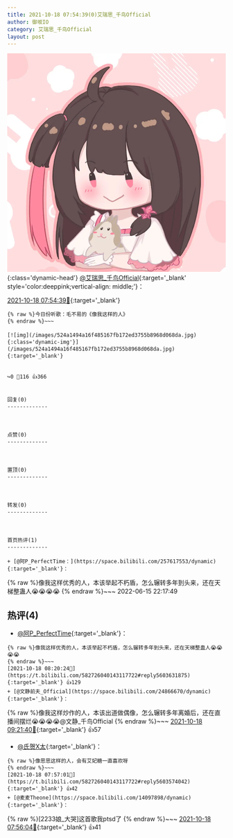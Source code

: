 ```yaml
---
title: 2021-10-18 07:54:39(0)艾瑞思_千鸟Official
author: 御坂IO
category: 艾瑞思_千鸟Official
layout: post
---
```


![img](/images/7e08840c56f251de28bdf766b647bd5fe9a5d50a.jpg){:class='dynamic-head'}
[@艾瑞思_千鸟Official](https://space.bilibili.com/1090010845/dynamic){:target='_blank' style='color:deeppink;vertical-align: middle;'}：

[2021-10-18 07:54:39🔗](https://t.bilibili.com/582726040143117722){:target='_blank'}

~~~
{% raw %}今日份听歌：毛不易的《像我这样的人》
{% endraw %}~~~

[![img](/images/524a1494a16f485167fb172ed3755b8968d068da.jpg){:class='dynamic-img'}](/images/524a1494a16f485167fb172ed3755b8968d068da.jpg){:target='_blank'}


↪️0 💬116 👍366


回复(0)
-------------



点赞(0)
-------------



置顶(0)
-------------



转发(0)
-------------



首页热评(1)
-------------

+ [@阿P_PerfectTime：](https://space.bilibili.com/257617553/dynamic){:target='_blank'}：
~~~
{% raw %}像我这样优秀的人，本该举起不朽盾，怎么辗转多年到头来，还在天梯整蛊人😭😭😭😭
{% endraw %}~~~
2022-06-15 22:17:49


热评(4)
-------------

+ [@阿P_PerfectTime](https://space.bilibili.com/257617553/dynamic){:target='_blank'}：
~~~
{% raw %}像我这样优秀的人，本该举起不朽盾，怎么辗转多年到头来，还在天梯整蛊人😭😭😭😭
{% endraw %}~~~
[2021-10-18 08:20:24🔗](https://t.bilibili.com/582726040143117722#reply5603631875){:target='_blank'} 👍129
+ [@文静前夫_Official](https://space.bilibili.com/24866670/dynamic){:target='_blank'}：
~~~
{% raw %}像我这样炒作的人，本该出道做偶像，怎么辗转多年离婚后，还在直播间摆烂😭😭😭😭@文静_千鸟Official
{% endraw %}~~~
[2021-10-18 09:21:40🔗](https://t.bilibili.com/582726040143117722#reply5603795859){:target='_blank'} 👍57
+ [@氏贺X太](https://space.bilibili.com/2536465/dynamic){:target='_blank'}：
~~~
{% raw %}像思思这样的人，会有艾妃糖一直喜欢呀
{% endraw %}~~~
[2021-10-18 07:57:01🔗](https://t.bilibili.com/582726040143117722#reply5603574042){:target='_blank'} 👍42
+ [@麦麦Theone](https://space.bilibili.com/14097898/dynamic){:target='_blank'}：
~~~
{% raw %}[2233娘_大哭]这首歌我ptsd了
{% endraw %}~~~
[2021-10-18 07:56:04🔗](https://t.bilibili.com/582726040143117722#reply5603569034){:target='_blank'} 👍41


